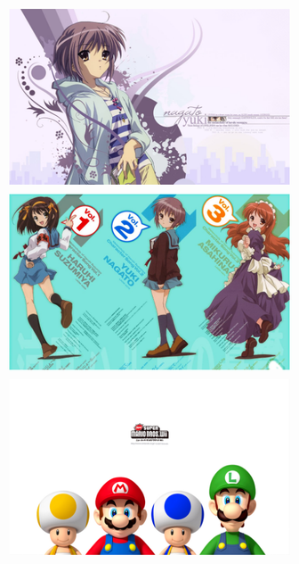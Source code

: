 
![](img/涼宮春日_之_長門有希_1280x800.jpg)

![](img/涼宮春日_wallpaper001_1280x800.jpg)

![](img/super-mario-bros-wii-22arcx.jpg)

